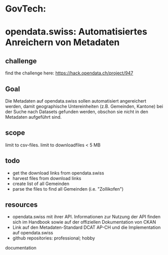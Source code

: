 # GovTech: 

# opendata.swiss: Automatisiertes Anreichern von Metadaten

## challenge
find the challenge here: https://hack.opendata.ch/project/947

## Goal
Die Metadaten auf opendata.swiss sollen automatisiert angereichert werden, damit geographische Untereinheiten (z.B. Gemeinden, Kantone) bei der Suche 
nach Datasets gefunden werden, obschon sie nicht in den Metadaten aufgeführt sind.

## scope
limit to csv-files.
limit to downloadfiles < 5 MB

## todo

- get the download links from opendata.swiss
- harvest files from download links
- create list of all Gemeinden
- parse the files to find all Gemeinden (i.e. "Zollikofen")

## resources

- opendata.swiss mit ihrer API. Informationen zur Nutzung der API finden sich im Handbook sowie auf der offiziellen Dokumentation von CKAN
- Link auf den Metadaten-Standard DCAT AP-CH und die Implementation auf opendata.swiss
- github repositories: professional; hobby


documentation
